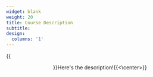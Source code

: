 ```yaml
---
widget: blank
weight: 20
title: Course Description
subtitle:
design:
  columns: '1'
---
```


{{<center>}}Here's the description!{{<\center>}}
